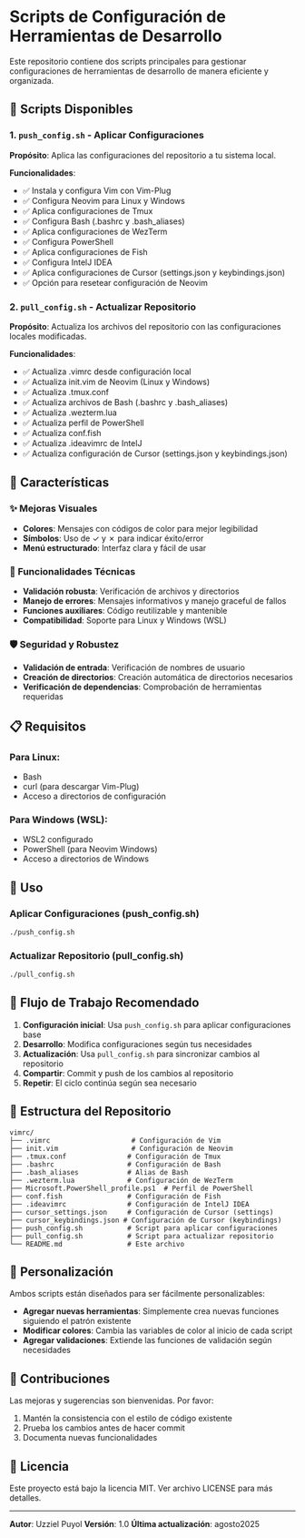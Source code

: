 # Scripts de Configuración de Herramientas de Desarrollo

Este repositorio contiene dos scripts principales para gestionar configuraciones de herramientas de desarrollo de manera eficiente y organizada.

## 📁 Scripts Disponibles

### 1. `push_config.sh` - Aplicar Configuraciones
**Propósito**: Aplica las configuraciones del repositorio a tu sistema local.

**Funcionalidades**:
- ✅ Instala y configura Vim con Vim-Plug
- ✅ Configura Neovim para Linux y Windows
- ✅ Aplica configuraciones de Tmux
- ✅ Configura Bash (.bashrc y .bash_aliases)
- ✅ Aplica configuraciones de WezTerm
- ✅ Configura PowerShell
- ✅ Aplica configuraciones de Fish
- ✅ Configura IntelJ IDEA
- ✅ Aplica configuraciones de Cursor (settings.json y keybindings.json)
- ✅ Opción para resetear configuración de Neovim

### 2. `pull_config.sh` - Actualizar Repositorio
**Propósito**: Actualiza los archivos del repositorio con las configuraciones locales modificadas.

**Funcionalidades**:
- ✅ Actualiza .vimrc desde configuración local
- ✅ Actualiza init.vim de Neovim (Linux y Windows)
- ✅ Actualiza .tmux.conf
- ✅ Actualiza archivos de Bash (.bashrc y .bash_aliases)
- ✅ Actualiza .wezterm.lua
- ✅ Actualiza perfil de PowerShell
- ✅ Actualiza conf.fish
- ✅ Actualiza .ideavimrc de IntelJ
- ✅ Actualiza configuración de Cursor (settings.json y keybindings.json)

## 🚀 Características

### ✨ Mejoras Visuales
- **Colores**: Mensajes con códigos de color para mejor legibilidad
- **Símbolos**: Uso de ✓ y ✗ para indicar éxito/error
- **Menú estructurado**: Interfaz clara y fácil de usar

### 🔧 Funcionalidades Técnicas
- **Validación robusta**: Verificación de archivos y directorios
- **Manejo de errores**: Mensajes informativos y manejo graceful de fallos
- **Funciones auxiliares**: Código reutilizable y mantenible
- **Compatibilidad**: Soporte para Linux y Windows (WSL)

### 🛡️ Seguridad y Robustez
- **Validación de entrada**: Verificación de nombres de usuario
- **Creación de directorios**: Creación automática de directorios necesarios
- **Verificación de dependencias**: Comprobación de herramientas requeridas

## 📋 Requisitos

### Para Linux:
- Bash
- curl (para descargar Vim-Plug)
- Acceso a directorios de configuración

### Para Windows (WSL):
- WSL2 configurado
- PowerShell (para Neovim Windows)
- Acceso a directorios de Windows

## 🎯 Uso

### Aplicar Configuraciones (push_config.sh)
```bash
./push_config.sh
```

### Actualizar Repositorio (pull_config.sh)
```bash
./pull_config.sh
```

## 🔄 Flujo de Trabajo Recomendado

1. **Configuración inicial**: Usa `push_config.sh` para aplicar configuraciones base
2. **Desarrollo**: Modifica configuraciones según tus necesidades
3. **Actualización**: Usa `pull_config.sh` para sincronizar cambios al repositorio
4. **Compartir**: Commit y push de los cambios al repositorio
5. **Repetir**: El ciclo continúa según sea necesario

## 📝 Estructura del Repositorio

```
vimrc/
├── .vimrc                    # Configuración de Vim
├── init.vim                  # Configuración de Neovim
├── .tmux.conf               # Configuración de Tmux
├── .bashrc                  # Configuración de Bash
├── .bash_aliases            # Alias de Bash
├── .wezterm.lua             # Configuración de WezTerm
├── Microsoft.PowerShell_profile.ps1  # Perfil de PowerShell
├── conf.fish                # Configuración de Fish
├── .ideavimrc               # Configuración de IntelJ IDEA
├── cursor_settings.json     # Configuración de Cursor (settings)
├── cursor_keybindings.json # Configuración de Cursor (keybindings)
├── push_config.sh           # Script para aplicar configuraciones
├── pull_config.sh           # Script para actualizar repositorio
└── README.md                # Este archivo
```

## 🎨 Personalización

Ambos scripts están diseñados para ser fácilmente personalizables:

- **Agregar nuevas herramientas**: Simplemente crea nuevas funciones siguiendo el patrón existente
- **Modificar colores**: Cambia las variables de color al inicio de cada script
- **Agregar validaciones**: Extiende las funciones de validación según necesidades

## 🤝 Contribuciones

Las mejoras y sugerencias son bienvenidas. Por favor:

1. Mantén la consistencia con el estilo de código existente
2. Prueba los cambios antes de hacer commit
3. Documenta nuevas funcionalidades

## 📄 Licencia

Este proyecto está bajo la licencia MIT. Ver archivo LICENSE para más detalles.

---

**Autor**: Uzziel Puyol
**Versión**: 1.0
**Última actualización**: agosto2025
